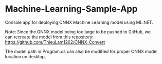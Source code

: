 # Machine-Learning-Sample-App

Console app for deploying ONNX Machine Learning model using ML.NET.

Note: Since the ONNX model being too large to be pushed to GitHub, we can recreate the model from this repository: https://github.com/ThieuLam1202/ONNX-Convert

The model path in Program.cs can also be modified for proper ONNX model location on desktop.
